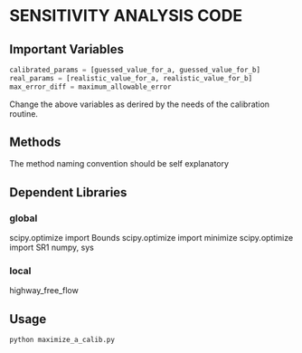 # SENSITIVITY ANALYSIS CODE

## Important Variables

```python
calibrated_params = [guessed_value_for_a, guessed_value_for_b]
real_params = [realistic_value_for_a, realistic_value_for_b]
max_error_diff = maximum_allowable_error
```
Change the above variables as derired by the needs of the calibration routine.

## Methods
The method naming convention should be self explanatory

## Dependent Libraries

### global
scipy.optimize import Bounds
scipy.optimize import minimize
scipy.optimize import SR1
numpy, sys

### local
highway_free_flow 

## Usage
```
python maximize_a_calib.py
```
